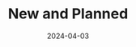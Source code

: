 ---
title: "New and Planned"
date: 2024-04-03
description: 
draft: true
collapsible: true
weight: 2 
---